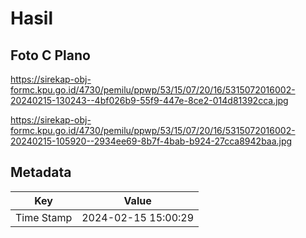 # Hasil

## Foto C Plano

https://sirekap-obj-formc.kpu.go.id/4730/pemilu/ppwp/53/15/07/20/16/5315072016002-20240215-130243--4bf026b9-55f9-447e-8ce2-014d81392cca.jpg

https://sirekap-obj-formc.kpu.go.id/4730/pemilu/ppwp/53/15/07/20/16/5315072016002-20240215-105920--2934ee69-8b7f-4bab-b924-27cca8942baa.jpg


## Metadata

| Key        | Value               |
| ---------- | ------------------- |
| Time Stamp | 2024-02-15 15:00:29 |



